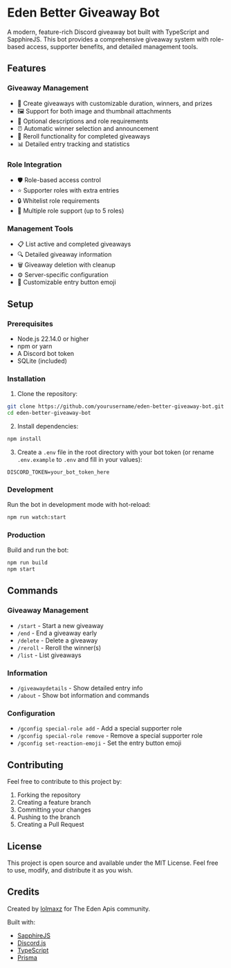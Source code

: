 # Eden Better Giveaway Bot

A modern, feature-rich Discord giveaway bot built with TypeScript and SapphireJS. This bot provides a comprehensive giveaway system with role-based access, supporter benefits, and detailed management tools.

## Features

### Giveaway Management

- 🎉 Create giveaways with customizable duration, winners, and prizes
- 🖼️ Support for both image and thumbnail attachments
- 📝 Optional descriptions and role requirements
- ⏰ Automatic winner selection and announcement
- 🔄 Reroll functionality for completed giveaways
- 📊 Detailed entry tracking and statistics

### Role Integration

- 🛡️ Role-based access control
- ⭐ Supporter roles with extra entries
- 🔒 Whitelist role requirements
- 👥 Multiple role support (up to 5 roles)

### Management Tools

- 📋 List active and completed giveaways
- 🔍 Detailed giveaway information
- 🗑️ Giveaway deletion with cleanup
- ⚙️ Server-specific configuration
- 🎨 Customizable entry button emoji

## Setup

### Prerequisites

- Node.js 22.14.0 or higher
- npm or yarn
- A Discord bot token
- SQLite (included)

### Installation

1. Clone the repository:

```sh
git clone https://github.com/yourusername/eden-better-giveaway-bot.git
cd eden-better-giveaway-bot
```

2. Install dependencies:

```sh
npm install
```

3. Create a `.env` file in the root directory with your bot token (or rename `.env.example` to `.env` and fill in your values):

```env
DISCORD_TOKEN=your_bot_token_here
```

### Development

Run the bot in development mode with hot-reload:

```sh
npm run watch:start
```

### Production

Build and run the bot:

```sh
npm run build
npm start
```

## Commands

### Giveaway Management

- `/start` - Start a new giveaway
- `/end` - End a giveaway early
- `/delete` - Delete a giveaway
- `/reroll` - Reroll the winner(s)
- `/list` - List giveaways

### Information

- `/giveawaydetails` - Show detailed entry info
- `/about` - Show bot information and commands

### Configuration

- `/gconfig special-role add` - Add a special supporter role
- `/gconfig special-role remove` - Remove a special supporter role
- `/gconfig set-reaction-emoji` - Set the entry button emoji

## Contributing

Feel free to contribute to this project by:

1. Forking the repository
2. Creating a feature branch
3. Committing your changes
4. Pushing to the branch
5. Creating a Pull Request

## License

This project is open source and available under the MIT License. Feel free to use, modify, and distribute it as you wish.

## Credits

Created by [lolmaxz](https://github.com/lolmaxz) for The Eden Apis community.

Built with:

- [SapphireJS](https://github.com/sapphiredev/framework)
- [Discord.js](https://discord.js.org/)
- [TypeScript](https://www.typescriptlang.org/)
- [Prisma](https://www.prisma.io/)
